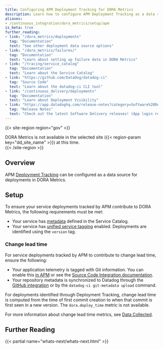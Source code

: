 ```yaml
---
title: Configuring APM Deployment Tracking for DORA Metrics
description: Learn how to configure APM Deployment Tracking as a data source for DORA Metrics deployments.
aliases:
- /continuous_integration/dora_metrics/setup/apm
is_beta: true
further_reading:
- link: "/dora_metrics/deployments"
  tag: "Documentation"
  text: "See other deployment data source options"
- link: "/dora_metrics/failures/"
  tag: "Documentation"
  text: "Learn about setting up failure data in DORA Metrics"
- link: "/tracing/service_catalog"
  tag: "Documentation"
  text: "Learn about the Service Catalog"
- link: "https://github.com/DataDog/datadog-ci"
  tag: "Source Code"
  text: "Learn about the datadog-ci CLI tool"
- link: "/continuous_delivery/deployments"
  tag: "Documentation"
  text: "Learn about Deployment Visibility"
- link: "https://app.datadoghq.com/release-notes?category=Software%20Delivery"
  tag: "Release Notes"
  text: "Check out the latest Software Delivery releases! (App login required)"
---
```


{{< site-region region="gov" >}}
<div class="alert alert-warning">DORA Metrics is not available in the selected site ({{< region-param key="dd_site_name" >}}) at this time.</div>
{{< /site-region >}}



## Overview

APM [Deployment Tracking][2] can be configured as a data source for deployments in DORA Metrics.

## Setup

To ensure your service deployments tracked by APM contribute to DORA Metrics, the following requirements must be met:

- Your service has [metadata][1] defined in the Service Catalog.
- Your service has [unified service tagging][3] enabled. Deployments are identified using the `version` tag.

### Change lead time

For service deployments tracked by APM to contribute to change lead time, ensure the following:

- Your application telemetry is tagged with Git information. You can enable this [in APM][4] or see the [Source Code Integration documentation][5].
- Your repository metadata is synchronized to Datadog through the [GitHub integration][6] or by the `datadog-ci git-metadata upload` command.

For deployments identified through Deployment Tracking, change lead time is computed from the time of first commit creation to when that commit is first seen in a new version. The `dora.deploy_time` metric is not available. 

For more information about change lead time metrics, see [Data Collected][7].

## Further Reading

{{< partial name="whats-next/whats-next.html" >}}

[1]: /service_catalog/add_metadata
[2]: /tracing/services/deployment_tracking
[3]: /getting_started/tagging/unified_service_tagging/?tab=kubernetes
[4]: https://app.datadoghq.com/source-code/setup/apm
[5]: /integrations/guide/source-code-integration/?tab=go#tag-your-telemetry-with-git-information
[6]: /integrations/github/
[7]: /dora_metrics/data_collected/#change-lead-time-metrics